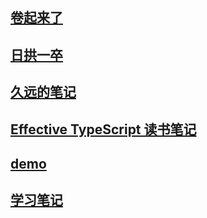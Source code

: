 ## [卷起来了](2021/a-summary.md)

## [日拱一卒](accumulate/a-summary.md)

## [久远的笔记](before-2021/a-summary.md)

## [Effective TypeScript 读书笔记](effective-typescript/a-summary.md)

## [demo](demo/a-summary.md)

## [学习笔记](note/a-summary.md)
